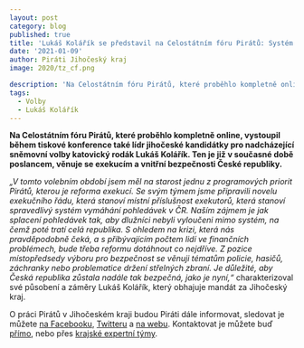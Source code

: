 ```yaml
---
layout: post
category: blog
published: true
title: 'Lukáš Kolářík se představil na Celostátním fóru Pirátů: Systém exekucí musí být spravedlivý a naše země musí zůstat bezpečná'
date: '2021-01-09'
author: Piráti Jihočeský kraj
image: 2020/tz_cf.png

description: 'Na Celostátním fóru Pirátů, které proběhlo kompletně online, vystoupil během tiskové konference také lídr jihočeské kandidátky pro nadcházející sněmovní volby katovický rodák Lukáš Kolářík. Ten je již v současné době poslancem, věnuje se exekucím a vnitřní bezpečnosti České republiky.'
tags:
  - Volby
  - Lukáš Kolářík
---
```

**Na Celostátním fóru Pirátů, které proběhlo kompletně online, vystoupil během tiskové konference také lídr jihočeské kandidátky pro nadcházející sněmovní volby katovický rodák Lukáš Kolářík. 
Ten je již v současné době poslancem, věnuje se exekucím a vnitřní bezpečnosti České republiky.**


*„V tomto volebním období jsem měl na starost jednu z programových priorit Pirátů, kterou je reforma exekucí. Se svým týmem jsme připravili novelu exekučního řádu, 
která stanoví místní příslušnost exekutorů, která stanoví spravedlivý systém vymáhání pohledávek v ČR. Naším zájmem je jak splacení pohledávek tak, aby 
dlužníci nebyli vyloučeni mimo systém, na čemž poté tratí celá republika. S ohledem na krizi, která nás pravděpodobně čeká, a s přibývajícím počtem lidí ve 
finančních problémech, bude třeba reformu dotáhnout co nejdříve. Z pozice místopředsedy výboru pro bezpečnost se věnuji tématům policie, hasičů, 
záchranky nebo problematice držení střelných zbraní. Je důležité, aby Česká republika zůstala nadále tak bezpečná, jako je nyní,“* charakterizoval své působení a záměry Lukáš Kolářík, který obhajuje mandát za Jihočeský kraj.


O práci Pirátů v Jihočeském kraji budou Piráti dále informovat, sledovat je můžete 
[na Facebooku](https://www.facebook.com/pirati.jck), 
[Twitteru](https://twitter.com/PiratiJcK) a 
[na webu](https://jihocesky.pirati.cz/). Kontaktovat je můžete buď [přímo](https://jihocesky.pirati.cz/lide/), 
nebo přes [krajské expertní týmy](https://jihocesky.pirati.cz/pripoj-se/). 